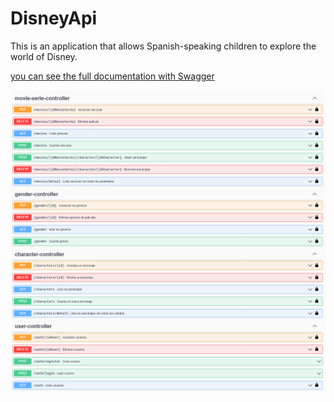 # DisneyApi
This is an application that allows Spanish-speaking children to explore the world of Disney.

<a href="http://localhost:8080/api/swagger-ui/index.html#/user-controller">you can see the full documentation with Swagger<a>


<img src="https://github.com/JEstebanCDev/DisneyApi/blob/main/Swagger.png?raw=true" />
